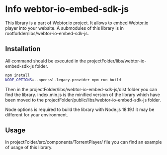 # Info webtor-io-embed-sdk-js

This library is a part of Webtor.io project. It allows to embed Webtor.io player into your website.
A submodules of this library is in rootforlder/libs/webtor-io-embed-sdk-js.

## Installation

All command should be executed in the projectFolder/libs/webtor-io-embed-sdk-js folder.

```bash
npm install
NODE_OPTIONS=--openssl-legacy-provider npm run build
```

Then in the projectFolder/libs/webtor-io-embed-sdk-js/dist folder you can find the library.
index.min.js is the minified version of the library which have been moved to the projectFolder/public/libs/webtor-io-embed-sdk-js folder.

Node options is required to build the library with Node.js 18.19.1 it may be different for your environment.

## Usage

In projectFolder/src/components/TorrentPlayer/ file you can find an example of usage of this library.
